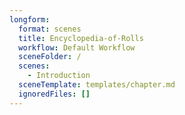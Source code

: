 ```yaml
---
longform:
  format: scenes
  title: Encyclopedia-of-Rolls
  workflow: Default Workflow
  sceneFolder: /
  scenes:
    - Introduction
  sceneTemplate: templates/chapter.md
  ignoredFiles: []
---
```


